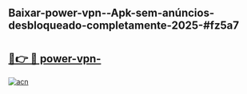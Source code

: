 ## Baixar-power-vpn--Apk-sem-anúncios-desbloqueado-completamente-2025-#fz5a7

# <h2><a href="https://ainizakaria.my?title=power-vpn-&ref=20M">🔗👉 🔴 power-vpn-</a></h2>

[![acn](https://github.com/user-attachments/assets/0f9c940e-d8b0-45ae-aac7-cd30a18b3e1c)](https://ainizakaria.my?title=power-vpn-&ref=20M)

